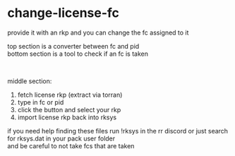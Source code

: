 # change-license-fc
provide it with an rkp and you can change the fc assigned to it

top section is a converter between fc and pid\
bottom section is a tool to check if an fc is taken

<br>

middle section:
1. fetch license rkp (extract via torran)
2. type in fc or pid
3. click the button and select your rkp
4. import license rkp back into rksys

if you need help finding these files run !rksys in the rr discord or just search for rksys.dat in your pack user folder\
and be careful to not take fcs that are taken